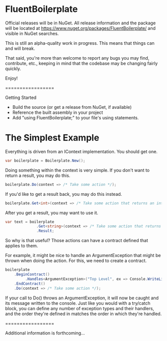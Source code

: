 FluentBoilerplate
=================

Official releases will be in NuGet. All release information and the package will be located at https://www.nuget.org/packages/FluentBoilerplate/ and visible in NuGet searches.

This is still an alpha-quality work in progress. This means that things can and will break.

That said, you're more than welcome to report any bugs you may find, contribute, etc., keeping in mind that the codebase may be changing fairly quickly.

Enjoy!

=================

Getting Started

- Build the source (or get a release from NuGet, if available)
- Reference the built assembly in your project
- Add "using FluentBoilerplate;" to your file's using statements.

The Simplest Example
=================

Everything is driven from an IContext implementation. You should get one.

```C#
var boilerplate = Boilerplate.New();
```

Doing something within the context is very simple. If you don't want to return a result, you may do this.

```C#
boilerplate.Do(context => /* Take some action */);
```

If you'd like to get a result back, you may do this instead.

```C#
boilerplate.Get<int>(context => /* Take some action that returns an integer */);
```

After you get a result, you may want to use it.

```C#
var text = boilerplate
              .Get<string>(context => /* Take some action that returns a string */)
              .Result;
```

So why is that useful? Those actions can have a contract defined that applies to them.

For example, it might be nice to handle an ArgumentException that might be thrown when doing the action. For this, we need to create a contract.

```C#
boilerplate
    .BeginContract()
         .Handles<ArgumentException>("Top Level", ex => Console.WriteLine(ex.Message))
    .EndContract()
    .Do(context => /* Take some action */);
```

If your call to Do() throws an ArgumentException, it will now be caught and its message written to the console. Just like you would with a try/catch block, you can define any number of exception types and their handlers, and the order they're defined in matches the order in which they're handled.

=================

Additional information is forthcoming...

